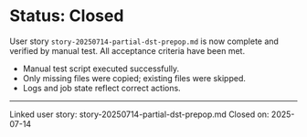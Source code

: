 # Status: Closed

User story `story-20250714-partial-dst-prepop.md` is now complete and verified by manual test. All acceptance criteria have been met.

- Manual test script executed successfully.
- Only missing files were copied; existing files were skipped.
- Logs and job state reflect correct actions.

---

Linked user story: story-20250714-partial-dst-prepop.md
Closed on: 2025-07-14
